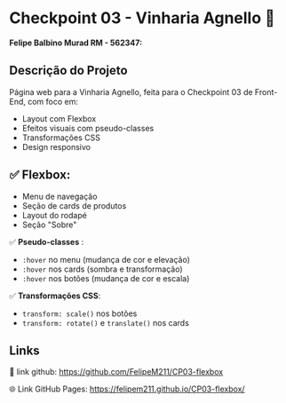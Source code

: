 # Checkpoint 03 - Vinharia Agnello 🍷

**Felipe Balbino Murad RM - 562347:** 

## Descrição do Projeto
Página web para a Vinharia Agnello, feita para o Checkpoint 03 de Front-End, com foco em:
- Layout com Flexbox
- Efeitos visuais com pseudo-classes
- Transformações CSS
- Design responsivo

## ✅ **Flexbox**:
- Menu de navegação
- Seção de cards de produtos
- Layout do rodapé
- Seção "Sobre"

✅ **Pseudo-classes** :
- `:hover` no menu (mudança de cor e elevação)
- `:hover` nos cards (sombra e transformação)
- `:hover` nos botões (mudança de cor e escala)

✅ **Transformações CSS**:
- `transform: scale()` nos botões
- `transform: rotate()` e `translate()` nos cards


## Links 
🔗 link github: https://github.com/FelipeM211/CP03-flexbox

🌐 Link GitHub Pages: https://felipem211.github.io/CP03-flexbox/

